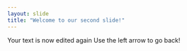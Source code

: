 ```yaml
---
layout: slide
title: "Welcome to our second slide!"
---
```

Your text is now edited again
Use the left arrow to go back!
